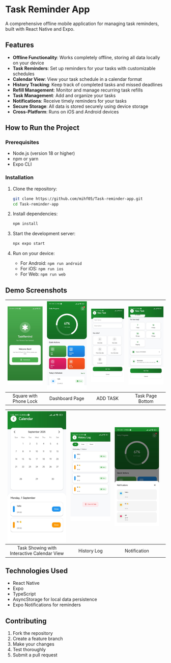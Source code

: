 # Task Reminder App

A comprehensive offline mobile application for managing task reminders, built with React Native and Expo.

## Features

- **Offline Functionality**: Works completely offline, storing all data locally on your device
- **Task Reminders**: Set up reminders for your tasks with customizable schedules
- **Calendar View**: View your task schedule in a calendar format
- **History Tracking**: Keep track of completed tasks and missed deadlines
- **Refill Management**: Monitor and manage recurring task refills
- **Task Management**: Add and organize your tasks
- **Notifications**: Receive timely reminders for your tasks
- **Secure Storage**: All data is stored securely using device storage
- **Cross-Platform**: Runs on iOS and Android devices

## How to Run the Project

### Prerequisites

- Node.js (version 18 or higher)
- npm or yarn
- Expo CLI

### Installation

1. Clone the repository:
   ```bash
   git clone https://github.com/mihf05/Task-reminder-app.git
   cd Task-reminder-app
   ```

2. Install dependencies:
   ```bash
   npm install
   ```

3. Start the development server:
   ```bash
   npx expo start
   ```

4. Run on your device:
   - For Android: `npm run android`
   - For iOS: `npm run ios`
   - For Web: `npm run web`

## Demo Screenshots

| <img src="demo/image_3.jpeg" width="200"/> | <img src="demo/image_1.jpeg" width="200"/> | <img src="demo/image_4.jpeg" width="200"/> | <img src="demo/image_7.jpeg" width="200"/> |
| :----------------------------------------: | :----------------------------------------: | :----------------------------------------: | :----------------------------------------: |
|         Square with Phone Lock         |              Dashboard Page                |               ADD TASK               |            Task Page Bottom             |

| <img src="demo/image_2.jpeg" width="200"/> | <img src="demo/image_5.jpeg" width="200"/> | <img src="demo/image_6.jpeg" width="200"/> |  |
| :----------------------------------------: | :----------------------------------------: | :----------------------------------------: | :----------------------------------------: |
|    Task Showing with Interactive Calendar View    |               History Log                  |              Notification                 |                   |

## Technologies Used

- React Native
- Expo
- TypeScript
- AsyncStorage for local data persistence
- Expo Notifications for reminders

## Contributing

1. Fork the repository
2. Create a feature branch
3. Make your changes
4. Test thoroughly
5. Submit a pull request
